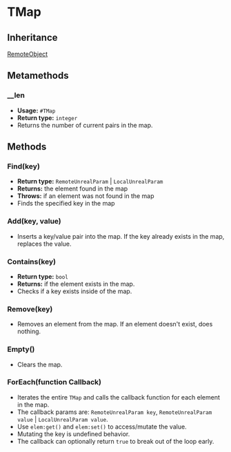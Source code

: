 # TMap

## Inheritance
[RemoteObject](./remoteobject.md)

## Metamethods

### __len
- **Usage:** `#TMap`
- **Return type:** `integer`
- Returns the number of current pairs in the map.

## Methods

### Find(key)
- **Return type:** `RemoteUnrealParam` | `LocalUnrealParam`
- **Returns:** the element found in the map
- **Throws:** if an element was not found in the map
- Finds the specified key in the map

### Add(key, value)
- Inserts a key/value pair into the map. If the key already exists in the map, replaces the value.

### Contains(key)
- **Return type:** `bool`
- **Returns:** if the element exists in the map.
- Checks if a key exists inside of the map.

### Remove(key)
- Removes an element from the map. If an element doesn't exist, does nothing.

### Empty()
- Clears the map.

### ForEach(function Callback)
- Iterates the entire `TMap` and calls the callback function for each element in the map.
- The callback params are: `RemoteUnrealParam key`, `RemoteUnrealParam value` | `LocalUnrealParam value`.
- Use `elem:get()` and `elem:set()` to access/mutate the value.
- Mutating the key is undefined behavior.
- The callback can optionally return `true` to break out of the loop early.
